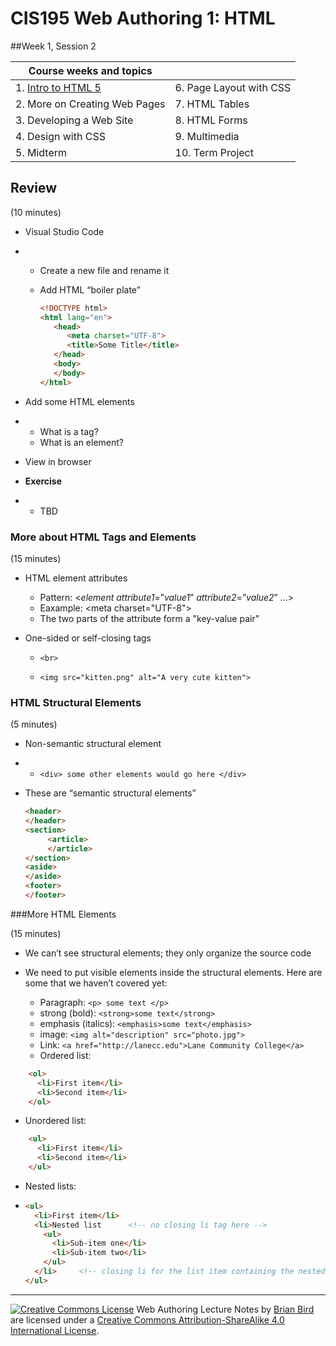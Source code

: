 # CIS195 Web Authoring 1: HTML                  

##Week 1, Session 2

| **Course weeks and topics**   |                         |
| ----------------------------- | ----------------------- |
| 1. <u>Intro to HTML 5</u>     | 6. Page Layout with CSS |
| 2. More on Creating Web Pages | 7. HTML Tables          |
| 3. Developing a Web Site      | 8. HTML Forms           |
| 4. Design with CSS            | 9. Multimedia           |
| 5. Midterm                    | 10. Term Project        |



## Review

(10 minutes)

- Visual Studio Code

- - Create a new file and rename it

  - Add HTML “boiler plate”

    ```html
    <!DOCTYPE html> 
    <html lang="en">
       <head>
          <meta charset="UTF-8">
          <title>Some Title</title>
       </head>
       <body> 
       </body>
    </html>
    ```

- Add some HTML elements

- - What is a tag?
  - What is an element?

- View in browser 

- **Exercise**

- - TBD

 

### More about HTML Tags and Elements

(15 minutes)

- HTML element attributes

  - Pattern: &lt;*element* *attribute1*=”*value1*” *attribute2*=”*value2*” ...&gt;
  - Eaxample: &lt;meta charset="UTF-8"&gt;
  - The two parts of the attribute form a "key-value pair"

- One-sided or self-closing tags

  - `<br>`

  - `<img src="kitten.png" alt="A very cute kitten">`

### HTML Structural Elements 

(5 minutes)

- Non-semantic structural element

- - `<div> some other elements would go here </div>`

- These are “semantic structural elements”

  ```html
  <header>
  </header>
  <section>
       <article>
       </article>
  </section>
  <aside>
  </aside>
  <footer>
  </footer>
  ```



###More HTML Elements

(15 minutes)

- We can’t see structural elements; they only organize the source code

- We need to put visible elements inside the structural elements. 
  Here are some that we haven’t covered yet:

  - Paragraph: `<p> some text </p>`
  - strong (bold): `<strong>some text</strong>`
  - emphasis (italics): `<emphasis>some text</emphasis>`
  - image: `<img alt="description" src="photo.jpg">`
  - Link: `<a href="http://lanecc.edu">Lane Community College</a>`
  - Ordered list:
``` html
    <ol>
      <li>First item</li>
      <li>Second item</li>
    </ol>
```
  - Unordered list:
``` html
    <ul>
      <li>First item</li>
      <li>Second item</li>
    </ul>
```
  - Nested lists:
  - ``` html
    <ul>
      <li>First item</li>
      <li>Nested list      <!-- no closing li tag here -->
        <ul>
          <li>Sub-item one</li>
          <li>Sub-item two</li>
        </ul>
      </li>     <!-- closing li for the list item containing the nested list -->
    </ul>
    ```



------

[![Creative Commons License](https://i.creativecommons.org/l/by-sa/4.0/88x31.png)](http://creativecommons.org/licenses/by-sa/4.0/) Web Authoring Lecture Notes by [Brian Bird](https://profbird.online) are licensed under a [Creative Commons Attribution-ShareAlike 4.0 International License](http://creativecommons.org/licenses/by-sa/4.0/). 